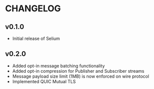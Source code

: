 # CHANGELOG

## v0.1.0

- Initial release of Selium

## v0.2.0

- Added opt-in message batching functionality
- Added opt-in compression for Publisher and Subscriber streams
- Message payload size limit (1MB) is now enforced on wire protocol
- Implemented QUIC Mutual TLS
